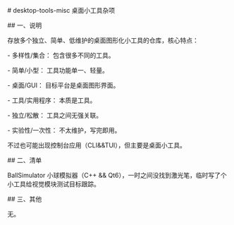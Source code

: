 \# desktop-tools-misc 桌面小工具杂项

\## 一、说明

存放多个独立、简单、低维护的桌面图形化小工具的仓库，核心特点：

\- 多样性/集合： 包含很多不同的工具。

\- 简单/小型： 工具功能单一、轻量。

\- 桌面/GUI： 目标平台是桌面图形界面。

\- 工具/实用程序： 本质是工具。

\- 独立/松散： 工具之间无强关联。

\- 实验性/一次性： 不太维护，写完即用。

不过也可能出现控制台应用（CLI\&\&TUI），但主要是桌面小工具。



\## 二、清单

BallSimulator	小球模拟器（C++ \&\& Qt6），一时之间没找到激光笔，临时写了个小工具给视觉模块测试目标跟踪。





\## 三、其他

无。



